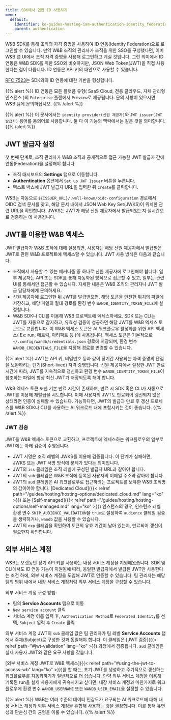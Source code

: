 ```yaml
---
title: SDK에서 연합 ID 사용하기
menu:
  default:
    identifier: ko-guides-hosting-iam-authentication-identity_federation
    parent: authentication
---
```


W&B SDK를 통해 조직의 자격 증명을 사용하여 ID 연동(Identity Federation)으로 로그인할 수 있습니다. 만약 W&B 조직의 관리자가 조직을 위한 SSO를 구성했다면, 이미 W&B 앱 UI에서 조직 자격 증명을 사용해 로그인하고 계실 것입니다. 그런 의미에서 ID 연동은 W&B SDK를 위한 SSO와 비슷하지만, JSON Web Token(JWT)을 직접 사용한다는 점이 다릅니다. ID 연동은 API 키의 대안으로 사용할 수 있습니다.

[RFC 7523](https://datatracker.ietf.org/doc/html/rfc7523)는 SDK와의 ID 연동에 대한 기반을 형성합니다.

{{% alert %}}
ID 연동은 모든 플랫폼 유형( SaaS Cloud, 전용 클라우드, 자체 관리형 인스턴스 )의 `Enterprise` 플랜에서 `Preview`로 제공됩니다. 문의 사항이 있으시면 W&B 팀에 문의하십시오.
{{% /alert %}}

{{% alert %}}
이 문서에서는 `identity provider(신원 제공자)`와 `JWT issuer(JWT 발급자)` 용어를 동의어로 사용합니다. 둘 다 이 기능의 맥락에서는 같은 것을 의미합니다.
{{% /alert %}}

## JWT 발급자 설정

첫 번째 단계로, 조직 관리자가 W&B 조직과 공개적으로 접근 가능한 JWT 발급자 간에 연동(Federation)을 설정해야 합니다.

* 조직 대시보드의 **Settings** 탭으로 이동합니다.
* **Authentication** 옵션에서 `Set up JWT Issuer` 버튼을 누릅니다.
* 텍스트 박스에 JWT 발급자 URL을 입력한 뒤 `Create`를 클릭합니다.

W&B는 자동으로 `${ISSUER_URL}/.well-known/oidc-configuration` 경로에서 OIDC 검색 문서를 찾고, 해당 문서 내에서 JSON Web Key Set(JWKS)이 위치한 관련 URL을 확인합니다. JWKS는 JWT가 해당 신원 제공자에서 발급되었는지 실시간으로 검증하는 데 사용됩니다.

## JWT를 이용한 W&B 엑세스

JWT 발급자가 W&B 조직에 대해 설정되면, 사용자는 해당 신원 제공자에서 발급받은 JWT로 관련 W&B 프로젝트에 엑세스할 수 있습니다. JWT 사용 방식은 다음과 같습니다.

* 조직에서 사용할 수 있는 메커니즘 중 하나로 신원 제공자에 로그인해야 합니다. 일부 제공자는 API 또는 SDK를 통해 자동화된 방식으로 접근할 수 있고, 일부는 관련 UI를 통해서만 접근할 수 있습니다. 자세한 내용은 W&B 조직의 관리자나 JWT 발급 담당자에게 문의하세요.
* 신원 제공자에 로그인한 뒤 JWT를 발급받으면, 해당 토큰을 안전한 위치의 파일에 저장하고, 해당 파일의 절대 경로를 환경 변수 `WANDB_IDENTITY_TOKEN_FILE`에 설정합니다.
* W&B SDK나 CLI를 이용해 W&B 프로젝트에 엑세스하세요. SDK 또는 CLI는 JWT를 자동으로 감지하고, 유효성 검증이 성공하면 해당 JWT를 W&B 엑세스 토큰으로 교환합니다. 이 W&B 엑세스 토큰은 AI 워크플로우 활성화를 위한 API 엑세스( Ex: run, 메트릭, 아티팩트 등 )에 사용됩니다. 엑세스 토큰은 기본적으로 `~/.config/wandb/credentials.json` 경로에 저장되며, 환경 변수 `WANDB_CREDENTIALS_FILE`을 지정해 경로를 변경할 수 있습니다.

{{% alert %}}
JWT는 API 키, 비밀번호 등과 같이 장기간 사용되는 자격 증명의 단점을 보완하려는 단기(Short-lived) 자격 증명입니다. 신원 제공자에서 설정한 JWT 만료 시간에 따라, JWT를 지속적으로 갱신하고 환경 변수 `WANDB_IDENTITY_TOKEN_FILE`이 참조하는 파일에 항상 최신 JWT가 저장되도록 해야 합니다.

W&B 엑세스 토큰 또한 기본 만료 시간이 존재하며, 만료 시 SDK 혹은 CLI가 자동으로 JWT를 이용해 재발급을 시도합니다. 이때 사용자의 JWT도 만료되어 갱신되지 않은 상태라면 인증이 실패할 수 있습니다. 가능하다면, JWT의 발급과 만료 후 갱신 프로세스를 W&B SDK나 CLI를 사용하는 AI 워크로드 내에 포함시키는 것이 좋습니다.
{{% /alert %}}

### JWT 검증

JWT를 W&B 엑세스 토큰으로 교환하고, 프로젝트에 엑세스하는 워크플로우의 일부로 JWT에는 아래 검증이 수행됩니다.

* JWT 서명은 조직 레벨의 JWKS를 이용해 검증됩니다. 이 단계가 실패하면, JWKS 또는 JWT 서명 방식에 문제가 있다는 의미입니다.
* JWT의 `iss` 클레임은 조직 레벨에 구성된 발급자 URL과 같아야 합니다.
* JWT의 `sub` 클레임은 W&B 조직에 등록된 사용자의 이메일 주소와 같아야 합니다.
* JWT의 `aud` 클레임은 AI 워크플로우로 접근하려는 프로젝트를 보유한 W&B 조직명의 값이어야 합니다. [Dedicated Cloud]({{< relref path="/guides/hosting/hosting-options/dedicated_cloud.md" lang="ko" >}}) 또는 [Self-managed]({{< relref path="/guides/hosting/hosting-options/self-managed.md" lang="ko" >}}) 인스턴스의 경우, 인스턴스 레벨 환경 변수 `SKIP_AUDIENCE_VALIDATION`을 `true`로 설정하여 `audience` 클레임 검증을 생략하거나, `wandb` 값을 사용할 수 있습니다.
* JWT의 `exp` 클레임을 확인하여 토큰의 유효 기간이 남아 있는지, 만료되어 갱신이 필요한지 확인합니다.

## 외부 서비스 계정

W&B는 오랫동안 장기 API 키를 사용하는 내장 서비스 계정을 지원해왔습니다. SDK 및 CLI에서도 ID 연동 기능이 지원됨에 따라, 동일한 발급자에서 발급된 JWT만 사용한다는 조건 하에, 외부 서비스 계정을 도입해 JWT로 인증할 수 있습니다. 팀 관리자는 해당 팀의 범위 내에서 내장 서비스 계정처럼 외부 서비스 계정을 구성할 수 있습니다.

외부 서비스 계정 구성 방법:

* 팀의 **Service Accounts** 탭으로 이동
* `New service account` 클릭
* 서비스 계정 이름 입력 후, `Authentication Method`로 `Federated Identity`를 선택, `Subject` 입력 후 `Create` 클릭

외부 서비스 계정 JWT의 `sub` 클레임 값은 팀 관리자가 팀 레벨 **Service Accounts** 탭에서 주체(Subject)로 구성한 것과 동일해야 합니다. 이 클레임은 [JWT 검증]({{< relref path="#jwt-validation" lang="ko" >}}) 과정에서 검증됩니다. `aud` 클레임은 실제 사용자 JWT와 같은 요구 사항을 갖습니다.

[외부 서비스 계정 JWT로 W&B 엑세스]({{< relref path="#using-the-jwt-to-access-wb" lang="ko" >}})를 할 때는, 초기 JWT를 생성하고 주기적으로 갱신하는 워크플로우를 자동화하기가 일반적으로 더 쉽습니다. 만약 외부 서비스 계정을 이용해 기록된 run을 실제 사용자에게 귀속시키고 싶다면, 내장 서비스 계정과 마찬가지로 워크플로우에 환경 변수 `WANDB_USERNAME` 또는 `WANDB_USER_EMAIL`을 설정할 수 있습니다.

{{% alert %}}
W&B는 여러 수준의 데이터 민감도가 요구되는 AI 워크로드에 대해 내장 서비스 계정과 외부 서비스 계정을 혼합해 사용하는 것을 권장합니다. 이를 통해 유연성과 단순성 간의 균형을 이룰 수 있습니다.
{{% /alert %}}
